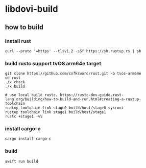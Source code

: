 # libdovi-build


## how to build

### install rust

```
curl --proto '=https' --tlsv1.2 -sSf https://sh.rustup.rs | sh
```

### build rustc support tvOS arm64e target

```
git clone https://github.com/cxfksword/rust.git -b tvos-arm64e
cd rust
./x check
./x build

# use local build rustc. https://rustc-dev-guide.rust-lang.org/building/how-to-build-and-run.html#creating-a-rustup-toolchain
rustup toolchain link stage0 build/host/stage0-sysroot
rustup toolchain link stage1 build/host/stage1
rustc +stage1 -vV
```


### install cargo-c

```
cargo install cargo-c
```

### build

```
swift run build

```
